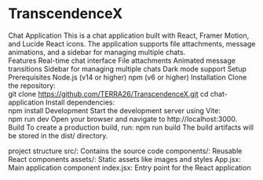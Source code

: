 # TranscendenceX
Chat Application
This is a chat application built with React, Framer Motion, and Lucide React icons. The application supports file attachments, message animations, and a sidebar for managing multiple chats.  
Features
Real-time chat interface
File attachments
Animated message transitions
Sidebar for managing multiple chats
Dark mode support
Setup
Prerequisites
Node.js (v14 or higher)
npm (v6 or higher)
Installation
Clone the repository:  
git clone https://github.com/TERRA26/TranscendenceX.git
cd chat-application
Install dependencies:  
npm install
Development
Start the development server using Vite:  
npm run dev
Open your browser and navigate to http://localhost:3000.  
Build
To create a production build, run:
npm run build
The build artifacts will be stored in the dist/ directory.

project structure
src/: Contains the source code
components/: Reusable React components
assets/: Static assets like images and styles
App.jsx: Main application component
index.jsx: Entry point for the React application